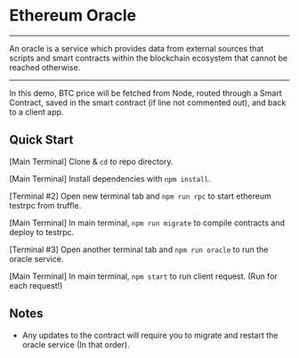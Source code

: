 # Ethereum Oracle

---

An oracle is a service which provides data from external sources that scripts and smart contracts within the blockchain ecosystem that cannot be reached otherwise.

---

In this demo, BTC price will be fetched from Node, routed through a Smart Contract, saved in the smart contract (if line not commented out), and back to a client app.

## Quick Start

[Main Terminal] Clone & `cd` to repo directory.

[Main Terminal] Install dependencies with `npm install`.

[Terminal #2] Open new terminal tab and `npm run rpc` to start ethereum testrpc from truffle.

[Main Terminal] In main terminal, `npm run migrate` to compile contracts and deploy to testrpc.

[Terminal #3] Open another terminal tab and `npm run oracle` to run the oracle service.

[Main Terminal] In main terminal, `npm start` to run client request. (Run for each request!)

## Notes

- Any updates to the contract will require you to migrate and restart the oracle service (In that order).
